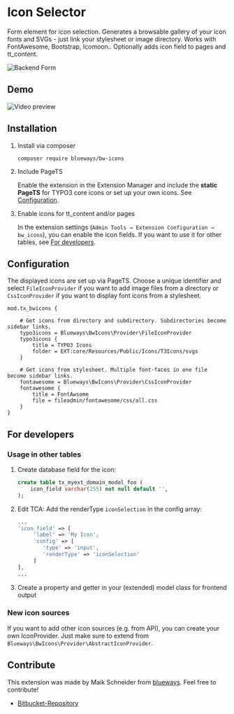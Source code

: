 # Icon Selector

Form element for icon selection. Generates a browsable gallery of your icon fonts and SVGs - just link your stylesheet or image directory. Works with FontAwesome, Bootstrap, Icomoon.. Optionally adds icon field to pages and tt_content.

![Backend Form](https://bytebucket.org/blueways/bw_icons/raw/master/Documentation/Images/backend1.jpg)

## Demo

![Video preview](https://bytebucket.org/blueways/bw_icons/raw/master/Documentation/Images/preview.gif)

## Installation

1. Install via composer
   ``` {.bash}
   composer require blueways/bw-icons
   ```

2. Include PageTS 
   
   Enable the extension in the Extension Manager and include the **static PageTS** for TYPO3 core icons or set up your own icons. See [Configuration](#markdown-header-configuration).

3. Enable icons for tt_content and/or pages 
   
   In the extension settings (`Admin Tools → Extension Configuration → bw_icons`), you can enable the icon fields. If
   you want to use it for other tables, see [For developers](##markdown-header-for-developers).

## Configuration

The displayed icons are set up via PageTS. Choose a unique identifier and select `FileIconProvider` if you want to add
image files from a directory or `CssIconProvider` if you want to display font icons from a stylesheet.

```
mod.tx_bwicons {

    # Get icons from directory and subdirectory. Subdirectories become sidebar links.
    typo3icons = Blueways\BwIcons\Provider\FileIconProvider
    typo3icons {
        title = TYPO3 Icons
        folder = EXT:core/Resources/Public/Icons/T3Icons/svgs
    }

    # Get icons from stylesheet. Multiple font-faces in one file become sidebar links.
    fontawesome = Blueways\BwIcons\Provider\CssIconProvider
    fontawesome {
        title = FontAwsome
        file = fileadmin/fontawesome/css/all.css
    }
}
```

## For developers

### Usage in other tables

1. Create database field for the icon:
   ```sql
   create table tx_myext_domain_model_foo (
       icon_field varchar(255) not null default '',
   );
   ```

2. Edit TCA: Add the renderType `iconSelection` in the config array:
   ```php
   ...
   'icon_field' => [
        'label' => 'My Icon',
        'config' => [
           'type' => 'input',
           'renderType' => 'iconSelection'
        ]
   ],
   ...
   ```

3. Create a property and getter in your (extended) model class for frontend output

### New icon sources

If you want to add other icon sources (e.g. from API), you can create your own IconProvider. Just make sure to extend from `Blueways\BwIcons\Provider\AbstractIconProvider`.

## Contribute

This extension was made by Maik Schneider from [blueways](https://www.blueways.de/). Feel free to contribute!

- [Bitbucket-Repository](https://bitbucket.org/blueways/bw_icons/)
